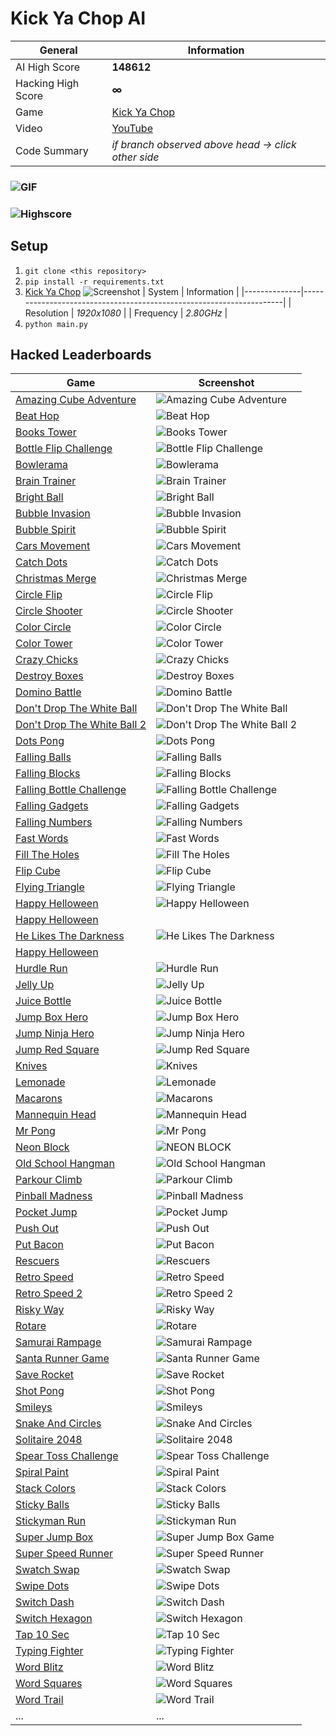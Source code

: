 # Kick Ya Chop AI
| General           | Information                                                         |
|--------------     |---------------------------------------------------------------------|
| AI High Score     | **148612**                                                          |
| Hacking High Score| **∞**                                                               |
| Game              | [Kick Ya Chop](https://www.addictinggames.com/clicker/kick-ya-chop) |
| Video             | [YouTube](https://youtu.be/FtH4Y9FFi3Q)                             |
| Code Summary      | *if branch observed above head &rarr; click other side*             |
### ![GIF](https://media.giphy.com/media/RVNPPwQIdXbc9SiGtQ/giphy.gif)
### ![Highscore](https://user-images.githubusercontent.com/97115586/162402747-0c37376c-6ba6-4ebc-9ebe-38dfeef0ea3a.png)
## Setup
1. `git clone <this repository>`
2. `pip install -r requirements.txt`
3. [Kick Ya Chop](https://www.addictinggames.com/clicker/kick-ya-chop)
  ![Screenshot](https://user-images.githubusercontent.com/97115586/162406068-deba4980-4430-4cd5-b7a0-b2b9dda00d58.png)
    | System       | Information                                                         |
    |--------------|---------------------------------------------------------------------|
    | Resolution   | *1920x1080*                                                         |
    | Frequency    | *2.80GHz*                                                           |   
4. `python main.py`
## Hacked Leaderboards
| Game                                                                                  | Screenshot                                              |
|---------------------------------------------------------------------------------------|---------------------------------------------------------|
|[Amazing Cube Adventure](https://www.addictinggames.com/clicker/amazing-cube-adventure)|![Amazing Cube Adventure](https://user-images.githubusercontent.com/97115586/162528479-93a74448-6a30-4a6e-b58f-f6a27df90438.png)|
|[Beat Hop](https://www.addictinggames.com/clicker/beat-hop)|![Beat Hop](https://user-images.githubusercontent.com/97115586/162528833-7a43d2fc-1068-43ef-a2e1-0e010140aa82.png)|
|[Books Tower](https://www.addictinggames.com/clicker/books-tower)|![Books Tower](https://user-images.githubusercontent.com/97115586/162529081-26ad34f7-a56a-4f2b-a98d-1a201f4e75ff.png)|
|[Bottle Flip Challenge](https://www.addictinggames.com/action/bottle-flip-challenge)|![Bottle Flip Challenge](https://user-images.githubusercontent.com/97115586/162529168-1670752a-af6d-4d37-868b-d3ba257c1678.png)|
|[Bowlerama](https://www.addictinggames.com/sports/bowlerama)|![Bowlerama](https://user-images.githubusercontent.com/97115586/162533324-4e03d34d-1c4e-4826-bf01-c0ee9e4e023e.png)|
|[Brain Trainer](https://www.addictinggames.com/clicker/brain-trainer)|![Brain Trainer](https://user-images.githubusercontent.com/97115586/162533504-689793a2-b678-4820-b997-3d153ce31cf9.png)|
|[Bright Ball](https://www.addictinggames.com/clicker/bright-ball)|![Bright Ball](https://user-images.githubusercontent.com/97115586/162533525-5b52ea7a-5ad0-4a32-b3a0-04a4a3f88779.png)|
|[Bubble Invasion](https://www.addictinggames.com/shooting/bubble-invasion)|![Bubble Invasion](https://user-images.githubusercontent.com/97115586/162533569-337bc892-0069-41f3-9e63-bce6c41dd227.png)|
|[Bubble Spirit](https://www.addictinggames.com/shooting/bubble-spirit)|![Bubble Spirit](https://user-images.githubusercontent.com/97115586/162533599-e6d27300-91b0-42d4-abe7-3de7ce381d67.png)|
|[Cars Movement](https://www.addictinggames.com/clicker/cars-movement)|![Cars Movement](https://user-images.githubusercontent.com/97115586/162533614-e473934c-f75d-4570-ae44-69dab399da5e.png)|
|[Catch Dots](https://www.addictinggames.com/shooting/catch-dots)|![Catch Dots](https://user-images.githubusercontent.com/97115586/162533631-28192466-09dd-4fda-9202-cab9d36039bd.png)|
|[Christmas Merge](https://www.addictinggames.com/puzzle/christmas-merge)|![Christmas Merge](https://user-images.githubusercontent.com/97115586/162533649-7e6be574-1220-4c5e-b0e4-f87c60f3664f.png)|
|[Circle Flip](https://www.addictinggames.com/clicker/circle-flip)|![Circle Flip](https://user-images.githubusercontent.com/97115586/162533667-e683a172-e99c-42a0-ae55-e6509cc6e917.png)|
|[Circle Shooter](https://www.addictinggames.com/shooting/circle-shooter)|![Circle Shooter](https://user-images.githubusercontent.com/97115586/162533711-6191086d-e1f4-4f4f-9796-f364707e18da.png)|
|[Color Circle](https://www.addictinggames.com/clicker/color-circle)|![Color Circle](https://user-images.githubusercontent.com/97115586/162533725-c1949c7a-7163-42d6-928e-c50c56e8053e.png)|
|[Color Tower](https://www.addictinggames.com/clicker/color-tower)|![Color Tower](https://user-images.githubusercontent.com/97115586/162533740-13e5a385-a6a0-48cb-8c7f-db7e8f4f10d2.png)|
|[Crazy Chicks](https://www.addictinggames.com/clicker/crazy-chiks)|![Crazy Chicks](https://user-images.githubusercontent.com/97115586/162533758-0da71d4a-10e5-4464-bb39-931fae592ddb.png)|
|[Destroy Boxes](https://www.addictinggames.com/shooting/destroy-boxes)|![Destroy Boxes](https://user-images.githubusercontent.com/97115586/162533773-8f6da2ca-7ef6-4e3a-a8b0-8ef21774cc0e.png)|
|[Domino Battle](https://www.addictinggames.com/strategy/domino-battle)|![Domino Battle](https://user-images.githubusercontent.com/97115586/162533805-4bd1905d-1cf9-4f8b-93ae-0b5bb70c82cd.png)|
|[Don't Drop The White Ball](https://www.addictinggames.com/action/dont-drop-the-white-ball)|![Don't Drop The White Ball](https://user-images.githubusercontent.com/97115586/162533823-f0c8eecb-17ef-4542-98b7-b32094834bc0.png)|
|[Don't Drop The White Ball 2](https://www.addictinggames.com/clicker/dont-drop-the-white-ball-2)|![Don't Drop The White Ball 2](https://user-images.githubusercontent.com/97115586/162533834-0a7643f7-c287-47f6-97fc-4f34dc5551e7.png)|
|[Dots Pong](https://www.addictinggames.com/clicker/dots-pong)|![Dots Pong](https://user-images.githubusercontent.com/97115586/162533851-dd28c6e2-df16-441d-b14c-c760d6f3637d.png)|
|[Falling Balls](https://www.addictinggames.com/action/falling-balls)|![Falling Balls](https://user-images.githubusercontent.com/97115586/162533874-7b75ef9f-2229-4add-94df-cbccfc9e631b.png)|
|[Falling Blocks](https://www.addictinggames.com/clicker/falling-blocks)|![Falling Blocks](https://user-images.githubusercontent.com/97115586/162533887-0bfe3bc7-a070-4ffd-b73f-1196863a498b.png)|
|[Falling Bottle Challenge](https://www.addictinggames.com/action/falling-bottle-challenge)|![Falling Bottle Challenge](https://user-images.githubusercontent.com/97115586/162533995-e73a74d7-1fb8-4b4d-b629-d658d0a05955.png)|
|[Falling Gadgets](https://www.addictinggames.com/clicker/falling-gadgets)|![Falling Gadgets](https://user-images.githubusercontent.com/97115586/162534007-b7cbb282-8b9a-4cba-bf19-ac3d4d8bf9ba.png)|
|[Falling Numbers](https://www.addictinggames.com/puzzle/falling-numbers)|![Falling Numbers](https://user-images.githubusercontent.com/97115586/162534049-cbdd85a4-f62c-4de7-b3d7-3bb3d54ac404.png)|
[Fast Words](https://www.addictinggames.com/clicker/fast-words)|![Fast Words](https://user-images.githubusercontent.com/97115586/162534102-7c1237f7-f3eb-4887-91cb-bf3f9da2997f.png)|
|[Fill The Holes](https://www.addictinggames.com/clicker/fill-the-holes)|![Fill The Holes](https://user-images.githubusercontent.com/97115586/162534125-8df08477-ebad-452e-8dce-d87c48eac9f0.png)|
|[Flip Cube](https://www.addictinggames.com/clicker/flip-cube)|![Flip Cube](https://user-images.githubusercontent.com/97115586/162534144-c4b350bf-5e49-4a93-ba24-d96584cb5edf.png)|
|[Flying Triangle](https://www.addictinggames.com/clicker/flying-triangle)|![Flying Triangle](https://user-images.githubusercontent.com/97115586/162534172-843af683-5ae7-4703-b327-901643163833.png)|
|[Happy Helloween](https://www.addictinggames.com/clicker/happy-helloween)|![Happy Helloween](https://user-images.githubusercontent.com/97115586/162534188-ce394ff3-0c97-453d-84e6-c67a2c689483.png)|
|[Happy Helloween](https://www.addictinggames.com/clicker/happy-helloween)||
|[He Likes The Darkness](https://www.addictinggames.com/action/he-likes-the-darkness)|![He Likes The Darkness](https://user-images.githubusercontent.com/97115586/162534195-36fdff4e-2c93-45d1-894c-4a9f1f249b85.png)|
|[Happy Helloween](https://www.addictinggames.com/clicker/happy-helloween)||
|[Hurdle Run](https://www.addictinggames.com/sports/hurdle-run)|![Hurdle Run](https://user-images.githubusercontent.com/97115586/162534211-f9dfb6de-dfa8-437d-999f-8c05c6032063.png)|
|[Jelly Up](https://www.addictinggames.com/clicker/jelly-up)|![Jelly Up](https://user-images.githubusercontent.com/97115586/162534217-1cfcafb1-23e8-4bec-82a5-9163f644507d.png)|
|[Juice Bottle](https://www.addictinggames.com/clicker/juice-bottle)|![Juice Bottle](https://user-images.githubusercontent.com/97115586/162534226-639b67dd-642f-452c-9a84-981fc29495d4.png)|
|[Jump Box Hero](https://www.addictinggames.com/clicker/jump-box-hero)|![Jump Box Hero](https://user-images.githubusercontent.com/97115586/162534254-857f1f54-e7b9-4d7c-8b3c-ef98ae6e2348.png)|
|[Jump Ninja Hero](https://www.addictinggames.com/clicker/jump-ninja-hero)|![Jump Ninja Hero](https://user-images.githubusercontent.com/97115586/162534261-f3e21c55-dfbd-4fec-9396-1ab9066a0356.png)|
|[Jump Red Square](https://www.addictinggames.com/clicker/jump-red-square)|![Jump Red Square](https://user-images.githubusercontent.com/97115586/162534285-4c2dbd6b-72d6-4fed-ab79-f2cf8ed4ffe7.png)|
|[Knives](https://www.addictinggames.com/action/knives)|![Knives](https://user-images.githubusercontent.com/97115586/162534321-12914951-13bf-4b3b-9d31-ec6ee2dc9b04.png)|
|[Lemonade](https://www.addictinggames.com/clicker/lemonade)|![Lemonade](https://user-images.githubusercontent.com/97115586/162534342-886d42e0-a742-4932-a000-70ad2b5ffb8e.png)|
|[Macarons](https://www.addictinggames.com/puzzle/macarons)|![Macarons](https://user-images.githubusercontent.com/97115586/162534666-0633623a-00af-484c-a3b1-834c82af8b47.png)|
|[Mannequin Head](https://www.addictinggames.com/clicker/mannequin-head)|![Mannequin Head](https://user-images.githubusercontent.com/97115586/162534681-d664606c-df61-455f-8382-cba4dce9e384.png)|
|[Mr Pong](https://www.addictinggames.com/clicker/mr-pong)|![Mr Pong](https://user-images.githubusercontent.com/97115586/162534694-4664e1fd-d0d7-40b8-95c0-8e827f379a15.png)|
|[Neon Block](https://www.addictinggames.com/clicker/neon-block)|![NEON BLOCK](https://user-images.githubusercontent.com/97115586/162534708-069287a9-b397-4bbd-af6e-8781c6546f1f.png)|
|[Old School Hangman](https://www.addictinggames.com/puzzle/old-school-hangman)|![Old School Hangman](https://user-images.githubusercontent.com/97115586/162534720-e40cd244-7d0e-45d2-ba55-79455151410f.png)|
|[Parkour Climb](https://www.addictinggames.com/action/parkour-climb)|![Parkour Climb](https://user-images.githubusercontent.com/97115586/162534730-41396b2a-8930-4db0-a392-0e0611d6b095.png)|
|[Pinball Madness](https://www.addictinggames.com/action/pinball-madness)|![Pinball Madness](https://user-images.githubusercontent.com/97115586/162534758-60f8bdb5-cb76-40af-b086-40f7b7921997.png)|
|[Pocket Jump](https://www.addictinggames.com/clicker/pocket-jump)|![Pocket Jump](https://user-images.githubusercontent.com/97115586/162534786-21ab106b-da26-40b3-adb9-b99d02de38c7.png)|
|[Push Out](https://www.addictinggames.com/action/pushout)|![Push Out](https://user-images.githubusercontent.com/97115586/162534803-1cdd1446-3e51-47c2-a3b0-71d1085efc4c.png)|
|[Put Bacon](https://www.addictinggames.com/puzzle/put-bacon)|![Put Bacon](https://user-images.githubusercontent.com/97115586/162534824-c6e6b4bc-ccd0-4503-8329-24f2663efafd.png)|
|[Rescuers](https://www.addictinggames.com/action/rescuers)|![Rescuers](https://user-images.githubusercontent.com/97115586/162534836-476090d7-6d7f-4ad0-a750-e0d9ccc2dac0.png)|
|[Retro Speed](https://www.addictinggames.com/car/retro-speed)|![Retro Speed](https://user-images.githubusercontent.com/97115586/162534853-ae2b57b0-8369-4dff-9d2b-56d1cc978ee1.png)|
|[Retro Speed 2](https://www.addictinggames.com/car/retro-speed-2)|![Retro Speed 2](https://user-images.githubusercontent.com/97115586/162534862-7faf739b-50f5-4159-add3-8abdf4523375.png)|
|[Risky Way](https://www.addictinggames.com/action/risky-way)|![Risky Way](https://user-images.githubusercontent.com/97115586/162534874-ac245cf1-bc11-4ad1-875c-3be985ff7f93.png)|
|[Rotare](https://www.addictinggames.com/clicker/rotare)|![Rotare](https://user-images.githubusercontent.com/97115586/162534890-99bd1d91-73bb-4030-bb77-ea2f4dfbcee1.png)|
|[Samurai Rampage](https://www.addictinggames.com/clicker/samurai-rampage)|![Samurai Rampage](https://user-images.githubusercontent.com/97115586/162534900-efa2ddb1-3380-4007-a0d3-db1c7238350c.png)|
|[Santa Runner Game](https://www.addictinggames.com/action/santa-run)|![Santa Runner Game](https://user-images.githubusercontent.com/97115586/162534910-1c351159-a811-4cbc-af98-b7d1d53762c6.png)|
|[Save Rocket](https://www.addictinggames.com/action/save-rocket)|![Save Rocket](https://user-images.githubusercontent.com/97115586/162534925-146f7176-c478-461c-8de0-702eefcec39d.png)|
|[Shot Pong](https://www.addictinggames.com/clicker/shot-pong)|![Shot Pong](https://user-images.githubusercontent.com/97115586/162534948-69044660-e6af-493e-8e85-d3aa2d72a420.png)|
|[Smileys](https://www.addictinggames.com/puzzle/smileys)|![Smileys](https://user-images.githubusercontent.com/97115586/162534956-f820aed4-ccbe-421d-9d95-9933d02f2907.png)|
|[Snake And Circles](https://www.addictinggames.com/action/snakes-and-circles)|![Snake And Circles](https://user-images.githubusercontent.com/97115586/162535636-0cac3c17-52c4-4401-92d6-b9e2f48f27c3.png)|
|[Solitaire 2048](https://www.addictinggames.com/puzzle/solitaire-2048)|![Solitaire 2048](https://user-images.githubusercontent.com/97115586/162534989-85d3d61c-0941-4c80-a874-085e4dbe37da.png)|
|[Spear Toss Challenge](https://www.addictinggames.com/clicker/spear-toss-challenge)|![Spear Toss Challenge](https://user-images.githubusercontent.com/97115586/162535001-daa2ade1-1c7e-424e-86a8-d69ea69e3e84.png)|
|[Spiral Paint](https://www.addictinggames.com/shooting/spiral-paint)|![Spiral Paint](https://user-images.githubusercontent.com/97115586/162535048-4704e147-2cad-4f85-8a6a-e88be49ab039.png)|
|[Stack Colors](https://www.addictinggames.com/shooting/stack-colors)|![Stack Colors](https://user-images.githubusercontent.com/97115586/162535068-76535597-7d62-459f-9cea-ef581139681e.png)|
|[Sticky Balls](https://www.addictinggames.com/clicker/sticky-balls)|![Sticky Balls](https://user-images.githubusercontent.com/97115586/162535079-ecd2ca62-b5d5-4eab-8058-bea1fd17a815.png)|
|[Stickyman Run](https://www.addictinggames.com/strategy/stickyman-run)|![Stickyman Run](https://user-images.githubusercontent.com/97115586/162535088-4cf11bca-44cd-49c3-bd23-087d9200b54c.png)|
|[Super Jump Box](https://www.addictinggames.com/clicker/super-jump-box)|![Super Jump Box Game](https://user-images.githubusercontent.com/97115586/162535105-1de1462a-3440-4abd-b7f1-b41c5dae5a15.png)|
|[Super Speed Runner](https://www.addictinggames.com/action/super-speed-runner)|![Super Speed Runner](https://user-images.githubusercontent.com/97115586/162535120-ea53695a-a396-43b3-838b-a4b9dd9f1e1f.png)|
|[Swatch Swap](https://www.addictinggames.com/puzzle/swatch-swap)|![Swatch Swap](https://user-images.githubusercontent.com/97115586/162535136-0ae08356-ae2a-44fb-89e4-782a9c892c97.png)|
|[Swipe Dots](https://www.addictinggames.com/puzzle/swipe-dots)|![Swipe Dots](https://user-images.githubusercontent.com/97115586/162535161-ccacc7b4-f46a-4837-bfeb-4d7356ef7d4a.png)|
|[Switch Dash](https://www.addictinggames.com/clicker/switch-dash)|![Switch Dash](https://user-images.githubusercontent.com/97115586/162535181-f45f571d-36b3-4093-ac12-8a6baf68ab2a.png)|
|[Switch Hexagon](https://www.addictinggames.com/clicker/switch-hexagon)|![Switch Hexagon](https://user-images.githubusercontent.com/97115586/162535195-0d00c373-142b-46f0-89b8-5d197bea5117.png)|
|[Tap 10 Sec](https://www.addictinggames.com/puzzle/tap-10-sec)|![Tap 10 Sec](https://user-images.githubusercontent.com/97115586/162535266-c73087f5-17bf-4491-831c-341de474f7ce.png)|
|[Typing Fighter](https://www.addictinggames.com/action/typing-fighter)|![Typing Fighter](https://user-images.githubusercontent.com/97115586/162535231-babc2a24-5ffc-458f-99e0-0afffae721c8.png)|
|[Word Blitz](https://www.addictinggames.com/puzzle/word-blitz)|![Word Blitz](https://user-images.githubusercontent.com/97115586/162535283-ce4fa451-cca0-4a82-8a32-2b3049ed4cd7.png)|
|[Word Squares](https://www.addictinggames.com/puzzle/word-squares)|![Word Squares](https://user-images.githubusercontent.com/97115586/162535307-61fe6129-baa2-4bc6-99f5-d2ba6db8507b.png)|
|[Word Trail](https://www.addictinggames.com/puzzle/word-trail)|![Word Trail](https://user-images.githubusercontent.com/97115586/162535323-b2f579fe-5e99-4ce8-9e74-8165fe60275c.png)|
|...|...|
